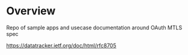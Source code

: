 # Overview

Repo of sample apps and usecase documentation around OAuth MTLS spec 

https://datatracker.ietf.org/doc/html/rfc8705
